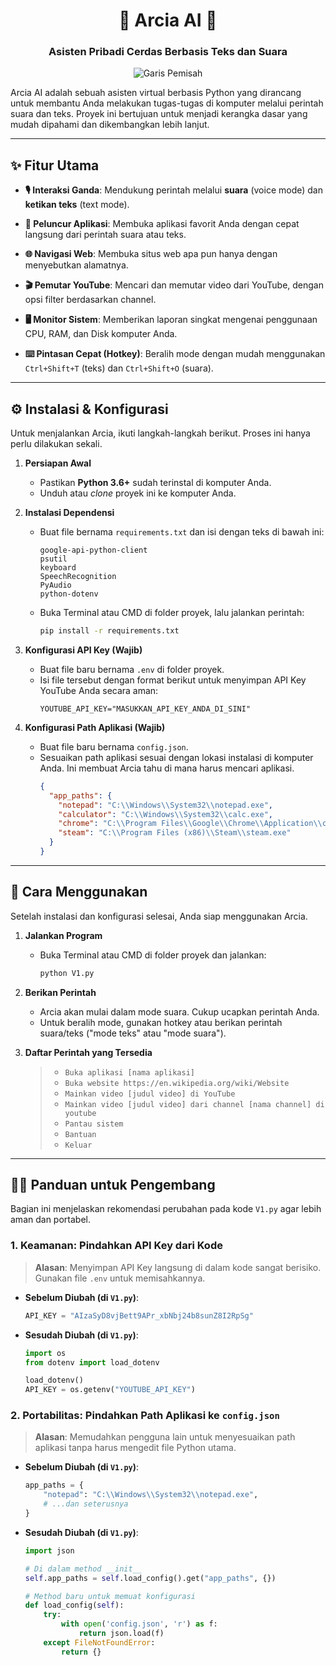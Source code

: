 <div align="center">

# 🤖 Arcia AI 🤖

### Asisten Pribadi Cerdas Berbasis Teks dan Suara

![Garis Pemisah](https://raw.githubusercontent.com/andreasbm/readme/master/assets/lines/rainbow.png)

</div>

Arcia AI adalah sebuah asisten virtual berbasis Python yang dirancang untuk membantu Anda melakukan tugas-tugas di komputer melalui perintah suara dan teks. Proyek ini bertujuan untuk menjadi kerangka dasar yang mudah dipahami dan dikembangkan lebih lanjut.

---

## ✨ Fitur Utama

- **🎙️ Interaksi Ganda**: Mendukung perintah melalui **suara** (voice mode) dan **ketikan teks** (text mode).

- **🚀 Peluncur Aplikasi**: Membuka aplikasi favorit Anda dengan cepat langsung dari perintah suara atau teks.

- **🌐 Navigasi Web**: Membuka situs web apa pun hanya dengan menyebutkan alamatnya.

- **🎬 Pemutar YouTube**: Mencari dan memutar video dari YouTube, dengan opsi filter berdasarkan channel.

- **🖥️ Monitor Sistem**: Memberikan laporan singkat mengenai penggunaan CPU, RAM, dan Disk komputer Anda.

- **⌨️ Pintasan Cepat (Hotkey)**: Beralih mode dengan mudah menggunakan `Ctrl+Shift+T` (teks) dan `Ctrl+Shift+O` (suara).

---

## ⚙️ Instalasi & Konfigurasi

Untuk menjalankan Arcia, ikuti langkah-langkah berikut. Proses ini hanya perlu dilakukan sekali.

1.  **Persiapan Awal**
    - Pastikan **Python 3.6+** sudah terinstal di komputer Anda.
    - Unduh atau *clone* proyek ini ke komputer Anda.

2.  **Instalasi Dependensi**
    - Buat file bernama `requirements.txt` dan isi dengan teks di bawah ini:
      ```
      google-api-python-client
      psutil
      keyboard
      SpeechRecognition
      PyAudio
      python-dotenv
      ```
    - Buka Terminal atau CMD di folder proyek, lalu jalankan perintah:
      ```bash
      pip install -r requirements.txt
      ```

3.  **Konfigurasi API Key (Wajib)**
    - Buat file baru bernama `.env` di folder proyek.
    - Isi file tersebut dengan format berikut untuk menyimpan API Key YouTube Anda secara aman:
      ```
      YOUTUBE_API_KEY="MASUKKAN_API_KEY_ANDA_DI_SINI"
      ```

4.  **Konfigurasi Path Aplikasi (Wajib)**
    - Buat file baru bernama `config.json`.
    - Sesuaikan path aplikasi sesuai dengan lokasi instalasi di komputer Anda. Ini membuat Arcia tahu di mana harus mencari aplikasi.
      ```json
      {
        "app_paths": {
          "notepad": "C:\\Windows\\System32\\notepad.exe",
          "calculator": "C:\\Windows\\System32\\calc.exe",
          "chrome": "C:\\Program Files\\Google\\Chrome\\Application\\chrome.exe",
          "steam": "C:\\Program Files (x86)\\Steam\\steam.exe"
        }
      }
      ```

---

## 🚀 Cara Menggunakan

Setelah instalasi dan konfigurasi selesai, Anda siap menggunakan Arcia.

1.  **Jalankan Program**
    - Buka Terminal atau CMD di folder proyek dan jalankan:
      ```bash
      python V1.py
      ```

2.  **Berikan Perintah**
    - Arcia akan mulai dalam mode suara. Cukup ucapkan perintah Anda.
    - Untuk beralih mode, gunakan hotkey atau berikan perintah suara/teks ("mode teks" atau "mode suara").

3.  **Daftar Perintah yang Tersedia**
    > - `Buka aplikasi [nama aplikasi]`
    > - `Buka website https://en.wikipedia.org/wiki/Website`
    > - `Mainkan video [judul video] di YouTube`
    > - `Mainkan video [judul video] dari channel [nama channel] di youtube`
    > - `Pantau sistem`
    > - `Bantuan`
    > - `Keluar`

---

## 👨‍💻 Panduan untuk Pengembang

Bagian ini menjelaskan rekomendasi perubahan pada kode `V1.py` agar lebih aman dan portabel.

### 1. Keamanan: Pindahkan API Key dari Kode

> **Alasan**: Menyimpan API Key langsung di dalam kode sangat berisiko. Gunakan file `.env` untuk memisahkannya.

- **Sebelum Diubah (di `V1.py`)**:
  ```python
  API_KEY = "AIzaSyD8vjBett9APr_xbNbj24b8sunZ8I2RpSg"
  ```

- **Sesudah Diubah (di `V1.py`)**:
  ```python
  import os
  from dotenv import load_dotenv
  
  load_dotenv()
  API_KEY = os.getenv("YOUTUBE_API_KEY")
  ```

### 2. Portabilitas: Pindahkan Path Aplikasi ke `config.json`

> **Alasan**: Memudahkan pengguna lain untuk menyesuaikan path aplikasi tanpa harus mengedit file Python utama.

- **Sebelum Diubah (di `V1.py`)**:
  ```python
  app_paths = {
      "notepad": "C:\\Windows\\System32\\notepad.exe",
      # ...dan seterusnya
  }
  ```

- **Sesudah Diubah (di `V1.py`)**:
  ```python
  import json

  # Di dalam method __init__
  self.app_paths = self.load_config().get("app_paths", {})

  # Method baru untuk memuat konfigurasi
  def load_config(self):
      try:
          with open('config.json', 'r') as f:
              return json.load(f)
      except FileNotFoundError:
          return {}
  ```

